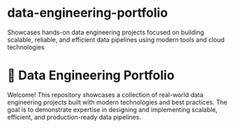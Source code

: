 # data-engineering-portfolio
Showcases hands-on data engineering projects focused on building scalable, reliable, and efficient data pipelines using modern tools and cloud technologies
# 🧠 Data Engineering Portfolio

Welcome! This repository showcases a collection of real-world data engineering projects built with modern technologies and best practices. The goal is to demonstrate expertise in designing and implementing scalable, efficient, and production-ready data pipelines.

